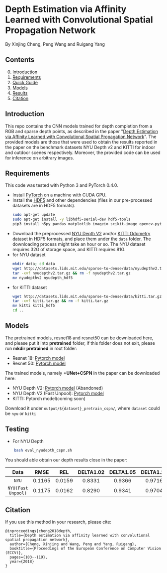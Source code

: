# Depth Estimation via Affinity Learned with Convolutional Spatial Propagation Network

By Xinjing Cheng, Peng Wang and Ruigang Yang

## Contents
0. [Introduction](#introduction)
0. [Requirements](#requirements)
0. [Quick Guide](#quick-guide)
0. [Models](#models)
0. [Results](#results)
0. [Citation](#citation)

## Introduction

This repo contains the CNN models trained for depth completion from a RGB and sparse depth points, as described in the paper "[Depth Estimation via Affinity Learned with Convolutional Spatial Propagation Network](http://openaccess.thecvf.com/content_ECCV_2018/papers/Xinjing_Cheng_Depth_Estimation_via_ECCV_2018_paper.pdf)". The provided models are those that were used to obtain the results reported in the paper on the benchmark datasets NYU Depth v2 and KITTI for indoor and outdoor scenes respectively. Moreover, the provided code can be used for inference on arbitrary images. 

## Requirements

This code was tested with Python 3 and PyTorch 0.4.0.
- Install [PyTorch](http://pytorch.org/) on a machine with CUDA GPU.
- Install the [HDF5](https://en.wikipedia.org/wiki/Hierarchical_Data_Format) and other dependencies (files in our pre-processed datasets are in HDF5 formats).
	```bash
	sudo apt-get update
	sudo apt-get install -y libhdf5-serial-dev hdf5-tools
	pip3 install h5py pandas matplotlib imageio scikit-image opencv-python
	```
- Download the preprocessed [NYU Depth V2](http://cs.nyu.edu/~silberman/datasets/nyu_depth_v2.html) and/or [KITTI Odometry](http://www.cvlibs.net/datasets/kitti/eval_odometry.php) dataset in HDF5 formats, and place them under the `data` folder. The downloading process might take an hour or so. The NYU dataset requires 32G of storage space, and KITTI requires 81G.
- for NYU dataset
	```bash
	mkdir data; cd data
	wget http://datasets.lids.mit.edu/sparse-to-dense/data/nyudepthv2.tar.gz
	tar -xvf nyudepthv2.tar.gz && rm -f nyudepthv2.tar.gz
    mv nyudepthv2 nyudepth_hdf5
    ```
- for KITTI dataset
    ```bash
	wget http://datasets.lids.mit.edu/sparse-to-dense/data/kitti.tar.gz
 	tar -xvf kitti.tar.gz && rm -f kitti.tar.gz
    mv kitti kitti_hdf5
	cd ..
	```

## Models

The pretrained models, resnet18 and resnet50 can be downloaded here, and please put it into **pretrained** folder, if this folder does not exit, please run **mkdir pretrained** in root folder:
- Resnet 18: [Pytorch model](https://drive.google.com/file/d/17adZHo5dkcU8_M_6OvYzGUTDguF6k-Qu/view?usp=sharing)
- Resnet 50: [Pytorch model](https://drive.google.com/file/d/1-jSYATFPmyXoV0Qte6kLK-CD2nTtjNlD/view?usp=sharing)

The trained models, namely **+UNet+CSPN** in the paper can be downloaded here:
- NYU Depth V2: [Pytorch model](https://drive.google.com/file/d/11e_0dsZzSkIecJUZRzMbM-MmXS_5Ktm5/view?usp=sharing) (Abandoned)
- NYU Depth V2 (Fast Unpool): [Pytorch model](https://drive.google.com/file/d/1MM_ZPsB2Bb3c_D3cD-rLJta3Qo7A7i50/view?usp=sharing)
- KITTI: Pytorch model(coming soon)

Download it under  `output/${dataset}_pretrain_cspn/`, where `dataset` could be `nyu` or `kitti`


## Testing
- For NYU Depth
```bash
    bash eval_nyudepth_cspn.sh
```

You should able obtain our depth results close in the paper: 

| Data | RMSE | REL | DELTA1.02 | DELTA1.05 | DELTA1.10 |
|:-:|:-:|:-:|:-:|:-:|:-:|
|`NYU`| 0.1165| 0.0159 | 0.8331 | 0.9366 | 0.9716|
|`NYU(Fast Unpool)`| 0.1175| 0.0162 | 0.8290 | 0.9341 | 0.9704|


## Citation

If you use this method in your research, please cite:

```
@inproceedings{cheng2018depth,
  title={Depth estimation via affinity learned with convolutional spatial propagation network},
  author={Cheng, Xinjing and Wang, Peng and Yang, Ruigang},
  booktitle={Proceedings of the European Conference on Computer Vision (ECCV)},
  pages={103--119},
  year={2018}
}
```
